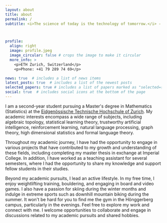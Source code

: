 ```yaml
---
layout: about
title: about
permalink: /
subtitle: <i>The science of today is the technology of tomorrow.</i> - Edward Teller



profile:
  align: right
  image: profile.jpeg
  image_circular: false # crops the image to make it circular
  more_info: >
    <p>ETH Zurich, Switzerland</p>
    <p>Phone: +41 79 289 74 69</p>

news: true  # includes a list of news items
latest_posts: true  # includes a list of the newest posts
selected_papers: true # includes a list of papers marked as "selected={true}"
social: true  # includes social icons at the bottom of the page
---
```


I am a second-year student pursuing a Master's degree in Mathematics (Statistics) at the [Eidgenössische Technische Hochschule of Zurich](https://ethz.ch/en.html). My academic interests encompass a wide range of subjects, including algebraic topology, statistical learning theory, trustworthy artificial intelligence, reinforcement learning, natural language processing, graph theory, high dimensional statistics and formal language theory.

Throughout my academic journey, I have had the opportunity to engage in various projects that have contributed to my growth and understanding of these fields, including completing my master thesis in exchange at Imperial College. In addition, I have worked as a teaching assistant for several semesters, where I had the opportunity to share my knowledge and support fellow students in their studies.

Beyond my academic pursuits, I lead an active lifestyle. In my free time, I enjoy weightlifting training, bouldering, and engaging in board and video games. I also have a passion for skiing during the winter months and indulge in extreme sports such as downhill mountain biking during the summer. It won't be hard for you to find me the gym in the Hönggerberg campus, particularly in the evenings. Feel free to explore my work and connect with me. I welcome opportunities to collaborate and engage in discussions related to my academic pursuits and shared hobbies.